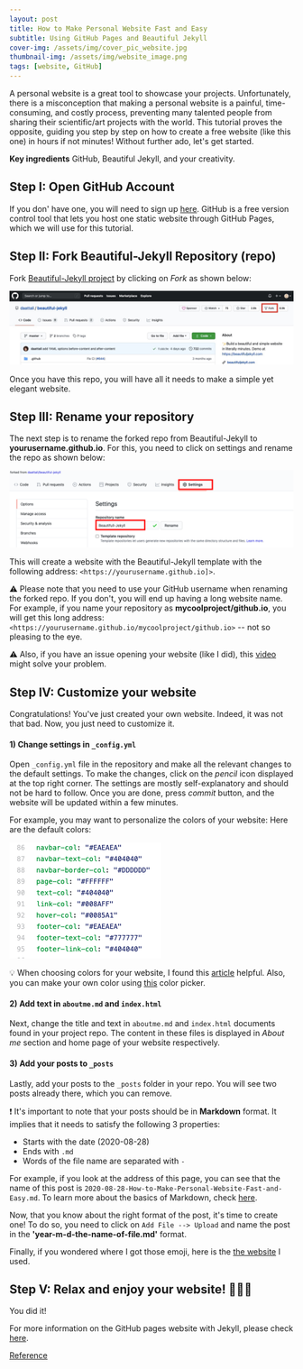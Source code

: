```yaml
---
layout: post
title: How to Make Personal Website Fast and Easy 
subtitle: Using GitHub Pages and Beautiful Jekyll 
cover-img: /assets/img/cover_pic_website.jpg
thumbnail-img: /assets/img/website_image.png
tags: [website, GitHub]
---
```


A personal website is a great tool to showcase your projects. Unfortunately, there is a misconception that making a personal website is a painful, time-consuming, and costly process, preventing many talented people from sharing their scientific/art projects with the world. This tutorial proves the opposite, guiding you step by step on how to create a free website (like this one) in hours if not minutes!  Without further ado, let's get started.

**Key ingredients** GitHub, Beautiful Jekyll, and your creativity. 

## Step I: Open GitHub Account 
If you don' have one, you will need to sign up [here](https://github.com/). GitHub is a free version control tool that lets you host one static website through GitHub Pages, which we will use for this tutorial. 

## Step II: Fork Beautiful-Jekyll Repository (repo)
Fork [Beautiful-Jekyll project](https://github.com/daattali/beautiful-jekyll/) by clicking on *Fork* as shown below:

![fork](/assets/img/fork.jpeg) 

Once you have this repo, you will have all it needs to make a simple yet elegant website. 

## Step III: Rename your repository 
The next step is to rename the forked repo from Beautiful-Jekyll to **yourusername.github.io**. For this, you need to click on settings and rename the repo as shown below:

![setting](/assets/img/settings.png)

This will create a website with the Beautiful-Jekyll template with the following address: `<https://yourusername.github.io]>`. 

⚠️ Please note that you need to use your GitHub username when renaming the forked repo. If you don't, you will end up having a long website name. For example, if you name your repository as **mycoolproject/github.io**, you will get this long address: `<https://yourusername.github.io/mycoolproject/github.io>` --  not so pleasing to the eye. 

⚠️ Also, if you have an issue opening your website (like I did), this [video](https://www.youtube.com/watch?v=BA_c3bGQXlQ) might solve your problem. 

## Step IV: Customize your website 

Congratulations! You've just created your own website. Indeed, it was not that bad. Now, you just need to customize it. 

#### 1) Change settings in `_config.yml`

Open `_config.yml` file in the repository and make all the relevant changes to the default settings. To make the changes, click on the *pencil* icon displayed at the top right corner. The settings are mostly self-explanatory and should not be hard to follow. Once you are done, press *commit* button, and the website will be updated within a few minutes. 

For example, you may want to personalize the colors of your website: 
Here are the default colors: 

![colors](/assets/img/colors.png) 

💡 When choosing colors for your website, I found this [article](https://visme.co/blog/website-color-schemes/) helpful. Also, you can make your own color using [this](https://www.google.com/search?q=color+picker) color picker. 

#### 2) Add text in `aboutme.md` and `index.html` 

Next, change the title and text in `aboutme.md` and `index.html` documents found in your project repo. The content in these files is displayed in  *About me* section and home page of your website respectively. 

#### 3) Add your posts to `_posts`

Lastly, add your posts to the  `_posts` folder in your repo. You will see two posts already there, which you can remove. 

❗ It's important to note that your posts should be in **Markdown** format. It implies that it needs to satisfy the following 3 properties: 

   - Starts with the date (2020-08-28)
   - Ends with `.md`
   - Words of the file name are separated with `-`

For example, if you look at the address of this page,  you can see that the name of this post is `2020-08-28-How-to-Make-Personal-Website-Fast-and-Easy.md`. To learn more about the basics of Markdown, check [here](https://guides.github.com/features/mastering-markdown/#intro). 

Now, that you know about the right format of the post, it's time to create one! To do so, you need to click on `Add File --> Upload` and name the post in the **'year-m-d-the-name-of-file.md'** format. 

Finally, if you wondered where I got those emoji, here is the [the website](https://emojipedia.org/exclamation-mark/) I used.

## Step V: Relax and enjoy your website! 🎉🎈🎊
You did it!


For more information on the GitHub pages website with Jekyll, please check [here](https://github.com/daattali/beautiful-jekyll). 

[Reference](https://github.com/daattali/beautiful-jekyll)

